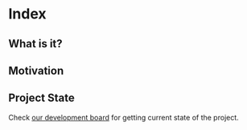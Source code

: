 # Index

## What is it?

## Motivation

## Project State

Check [our development board](https://github.com/davydovanton/kan/projects/1) for getting current state of the project.

